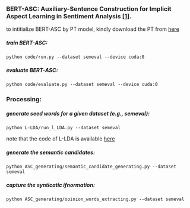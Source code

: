 ### BERT-ASC: Auxiliary-Sentence Construction for Implicit Aspect Learning in Sentiment Analysis [[1]](url). 

to intitialize BERT-ASC by PT model, kindly download the PT from  [here](https://drive.google.com/file/d/11pceo04PfR6W75DPCPBgZIdBxG6HP8RR/view?usp=sharing)


##### train BERT-ASC: 
	python code/run.py --dataset semeval --device cuda:0
	
##### evaluate BERT-ASC: 
	python code/evaluate.py --dataset semeval --device cuda:0
  
  
### Processing:
##### generate seed words for a given dataset (e.g., semeval): 
	python L-LDA/run_l_LDA.py --dataset semeval
note that the code of L-LDA is available [here](https://github.com/JoeZJH/Labeled-LDA-Python) 
##### generate  the semantic candidates: 
	python ASC_generating/semantic_candidate_generating.py --dataset semeval

##### capture the synticatic ifnormation: 
	python ASC_generating/opinion_words_extracting.py --dataset semeval
